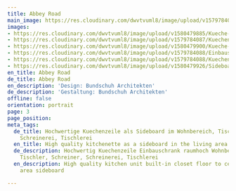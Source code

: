 ```yaml
---
title: Abbey Road
main_image: https://res.cloudinary.com/dwvtvuml8/image/upload/v1579784087/Kuechenzeile-Sideboard-Wohnzimmer-Einbauschrank_yx4i2h.jpg
images:
- https://res.cloudinary.com/dwvtvuml8/image/upload/v1580479885/Kueche-Sideboard--Kuechenzeile--schwarz-Unterschraenke_uxzrod.jpg
- https://res.cloudinary.com/dwvtvuml8/image/upload/v1579784087/Kuechenzeile-Sideboard-Wohnzimmer-Einbauschrank_yx4i2h.jpg
- https://res.cloudinary.com/dwvtvuml8/image/upload/v1580479900/Kueche-raeuchereiche-schwarz-naturstein-Armatur-gold-rose_mtfyhw.jpg
- https://res.cloudinary.com/dwvtvuml8/image/upload/v1579784088/Einbauschrank-wandhoch-Eiche-Schrank_si84rx.jpg
- https://res.cloudinary.com/dwvtvuml8/image/upload/v1579784088/Kuechenzeile-Arbeitsplatte-Stein-Kueche-schwarz_qogimv.jpg
- https://res.cloudinary.com/dwvtvuml8/image/upload/v1580479926/Sideboard-Kuechenzeile-Wohnkueche_bp25zm.jpg
en_title: Abbey Road
de_title: Abbey Road
en_description: 'Design: Bundschuh Architekten'
de_description: 'Gestaltung: Bundschuh Architekten'
offline: false
orientation: portrait
page: 3
page_position:
meta_tags:
  de_title: Hochwertige Kuechenzeile als Sideboard im Wohnbereich, Tischler, Schreiner,
    Schreinerei, Tischlerei
  en_title: High quality kitchenette as a sideboard in the living area
  de_description: Hochwertig Kuechenzeile Einbauschrank raumhoch Wohnbereich Sideoboard,
    Tischler, Schreiner, Schreinerei, Tischlerei
  en_description: High quality kitchen unit built-in closet floor to ceiling living
    area sideboard

---
```

